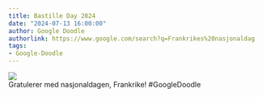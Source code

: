 ```yaml
---
title: Bastille Day 2024
date: "2024-07-13 16:00:00"
author: Google Doodle
authorlink: https://www.google.com/search?q=Frankrikes%20nasjonaldag
tags:
- Google-Doodle
---
```

<img src="https://www.google.com/logos/doodles/2024/bastille-day-2024-6753651837110253.2-l.png" referrerpolicy="no-referrer"><br>Gratulerer med nasjonaldagen, Frankrike! #GoogleDoodle